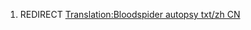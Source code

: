 1.  REDIRECT [Translation:Bloodspider autopsy txt/zh
    CN](Translation:Bloodspider_autopsy_txt/zh_CN "wikilink")